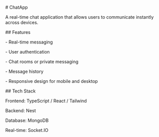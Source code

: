 \# ChatApp



A real-time chat application that allows users to communicate instantly across devices.



\## Features



\- Real-time messaging

\- User authentication

\- Chat rooms or private messaging

\- Message history

\- Responsive design for mobile and desktop



\## Tech Stack



Frontend: TypeScript / React / Tailwind

Backend: Nest

Database: MongoDB

Real-time: Socket.IO

